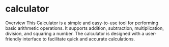 # calculator


Overview
This Calculator is a simple and easy-to-use tool for performing basic arithmetic operations. It supports addition, subtraction, multiplication, division, and squaring a number. The calculator is designed with a user-friendly interface to facilitate quick and accurate calculations.

